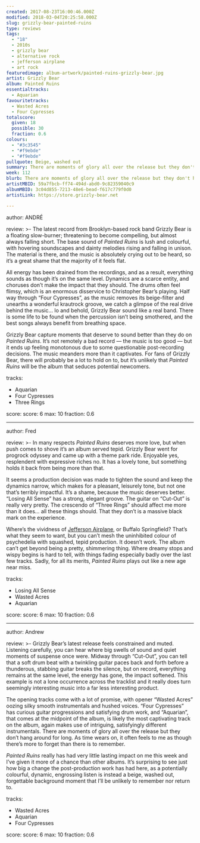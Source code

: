 ```yaml
---
created: 2017-08-23T16:00:46.000Z
modified: 2018-03-04T20:25:58.000Z
slug: grizzly-bear-painted-ruins
type: reviews
tags:
  - "18"
  - 2010s
  - grizzly bear
  - alternative rock
  - jefferson airplane
  - art rock
featuredimage: album-artwork/painted-ruins-grizzly-bear.jpg
artist: Grizzly Bear
album: Painted Ruins
essentialtracks:
  - Aquarian
favouritetracks:
  - Wasted Acres
  - Four Cypresses
totalscore:
  given: 18
  possible: 30
  fraction: 0.6
colours:
  - "#3c3545"
  - "#f9ebde"
  - "#f9ebde"
pullquote: Beige, washed out
summary: There are moments of glory all over the release but they don't hang around for long. As time wears on, it often feels to me as though there's more to forget than there is to remember.
week: 112
blurb: There are moments of glory all over the release but they don't hang around long. As time wears on it seems there is more to forget than there is to remember.
artistMBID: 59a7fbcb-ff74-494d-abd0-9c82359040c9
albumMBID: 3c04d855-7213-48e6-bead-f617c779f0d0
artistLink: https://store.grizzly-bear.net

---
```


author: ANDRÉ

review: >-
  The latest record from Brooklyn-based rock band Grizzly Bear is a floating slow-burner; threatening to become compelling, but almost always falling short. The base sound of *Painted Ruins* is lush and colourful, with hovering soundscapes and dainty melodies rising and falling in unison. The material is there, and the music is absolutely crying out to be heard, so it’s a great shame that the majority of it feels flat. 
  
  All energy has been drained from the recordings, and as a result, everything sounds as though it’s on the same level. Dynamics are a scarce entity, and choruses don’t make the impact that they should. The drums often feel flimsy, which is an enormous disservice to Christopher Bear’s playing. Half way through “Four Cypresses”, as the music removes its beige-filter and unearths a wonderful krautrock groove, we catch a glimpse of the real drive behind the music… lo and behold, Grizzly Bear sound like a real band. There is some life to be found when the percussion isn’t being smothered, and the best songs always benefit from breathing space. 
  
  Grizzly Bear capture moments that deserve to sound better than they do on *Painted Ruins*. It’s not remotely a bad record — the music is too good — but it ends up feeling monotonous due to some questionable post-recording decisions. The music meanders more than it captivates. For fans of Grizzly Bear, there will probably be a lot to hold on to, but it’s unlikely that *Painted Ruins* will be the album that seduces potential newcomers.

tracks:
  - Aquarian
  - ­­Four Cypresses
  - ­­Three Rings

score:
  score: 6
  max: 10
  fraction: 0.6

---
author: Fred

review: >-
  In many respects *Painted Ruins* deserves more love, but when push comes to shove it’s an album served tepid. Grizzly Bear went for progrock odyssey and came up with a theme park ride. Enjoyable yes, resplendent with expressive riches no. It has a lovely tone, but something holds it back from being more than that. 
  
  It seems a production decision was made to tighten the sound and keep the dynamics narrow, which makes for a pleasant, leisurely tone, but not one that’s terribly impactful. It’s a shame, because the music deserves better. “Losing All Sense” has a strong, elegant groove. The guitar on “Cut-Out” is really very pretty. The crescendo of “Three Rings” should affect me more than it does… all these things should. That they don’t is a massive black mark on the experience. 
  
  Where’s the vividness of [Jefferson Airplane](/reviews/jefferson-airplane-surrealistic-pillow/), or Buffalo Springfield? That’s what they seem to want, but you can’t mesh the uninhibited colour of psychedelia with squashed, tepid production. It doesn’t work. The album can’t get beyond being a pretty, shimmering thing. Where dreamy stops and wispy begins is hard to tell, with things fading especially badly over the last few tracks. Sadly, for all its merits, *Painted Ruins* plays out like a new age near miss.

tracks:
  - Losing All Sense
  - ­­Wasted Acres
  - ­­Aquarian

score:
  score: 6
  max: 10
  fraction: 0.6

---
author: Andrew

review: >-
  Grizzly Bear’s latest release feels constrained and muted. Listening carefully, you can hear where big swells of sound and quiet moments of suspense once were. Midway through “Cut-Out”, you can tell that a soft drum beat with a twinkling guitar paces back and forth before a thunderous, stabbing guitar breaks the silence, but on record, everything remains at the same level, the energy has gone, the impact softened. This example is not a lone occurrence across the tracklist and it really does turn seemingly interesting music into a far less interesting product. 
  
  The opening tracks come with a lot of promise, with opener “Wasted Acres” oozing silky smooth instrumentals and hushed voices. “Four Cypresses” has curious guitar progressions and satisfying drum work, and “Aquarian”, that comes at the midpoint of the album, is likely the most captivating track on the album, again makes use of intriguing, satisfyingly different instrumentals. There are moments of glory all over the release but they don’t hang around for long. As time wears on, it often feels to me as though there’s more to forget than there is to remember. 
  
  *Painted Ruins* really has had very little lasting impact on me this week and I’ve given it more of a chance than other albums. It’s surprising to see just how big a change the post-production work has had here, as a potentially colourful, dynamic, engrossing listen is instead a beige, washed out, forgettable background moment that I’ll be unlikely to remember nor return to.

tracks:
  - Wasted Acres
  - ­­Aquarian
  - ­­Four Cypresses

score:
  score: 6
  max: 10
  fraction: 0.6
